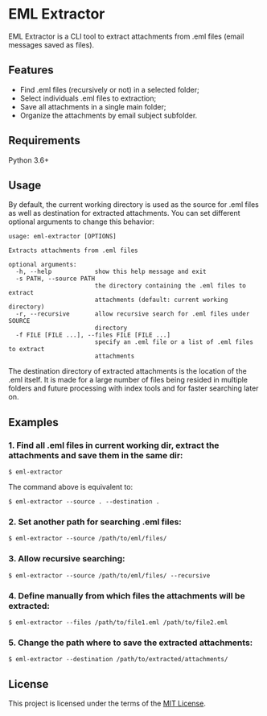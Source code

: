# EML Extractor

EML Extractor is a CLI tool to extract attachments from .eml files (email messages saved as files).


## Features

* Find .eml files (recursively or not) in a selected folder;
* Select individuals .eml files to extraction;
* Save all attachments in a single main folder;
* Organize the attachments by email subject subfolder.


## Requirements

Python 3.6+


## Usage

By default, the current working directory is used as the source for .eml files as well as destination for extracted attachments. You can set different optional arguments to change this behavior:

```console
usage: eml-extractor [OPTIONS]

Extracts attachments from .eml files

optional arguments:
  -h, --help            show this help message and exit
  -s PATH, --source PATH
                        the directory containing the .eml files to extract
                        attachments (default: current working directory)
  -r, --recursive       allow recursive search for .eml files under SOURCE
                        directory
  -f FILE [FILE ...], --files FILE [FILE ...]
                        specify an .eml file or a list of .eml files to extract
                        attachments
```
The destination directory of extracted attachments is the location of the .eml itself. It is made for a large number of files being resided in multiple folders and future processing with index tools and for faster searching later on.

## Examples

### 1. Find all .eml files in current working dir, extract the attachments and save them in the same dir:
```console
$ eml-extractor
```

The command above is equivalent to:
```console
$ eml-extractor --source . --destination .
```

### 2. Set another path for searching .eml files:
```console
$ eml-extractor --source /path/to/eml/files/
```

### 3. Allow recursive searching:
```console
$ eml-extractor --source /path/to/eml/files/ --recursive
```

### 4. Define manually from which files the attachments will be extracted:
```console
$ eml-extractor --files /path/to/file1.eml /path/to/file2.eml
```

### 5. Change the path where to save the extracted attachments:
```console
$ eml-extractor --destination /path/to/extracted/attachments/
```


## License

This project is licensed under the terms of the [MIT License](https://github.com/diogo-alves/eml-extractor/blob/main/LICENSE).

